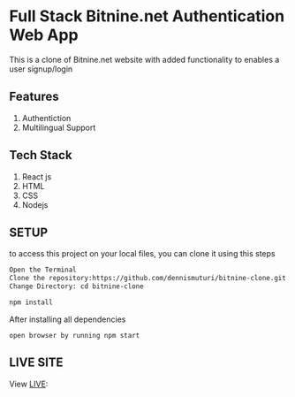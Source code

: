 # Full Stack Bitnine.net Authentication Web App

This is a clone of Bitnine.net website with added functionality to enables a user signup/login 

## Features
1. Authentiction
2. Multilingual Support



## Tech Stack
1. React js
2. HTML
3. CSS
4. Nodejs


## SETUP
to access  this project on your local files, you can clone it using this steps

```bash
Open the Terminal
Clone the repository:https://github.com/dennismuturi/bitnine-clone.git
Change Directory: cd bitnine-clone

npm install
```
After installing all dependencies
```
open browser by running npm start
```


## LIVE SITE
View [LIVE](https://bitnine-clone-y.vercel.app/):